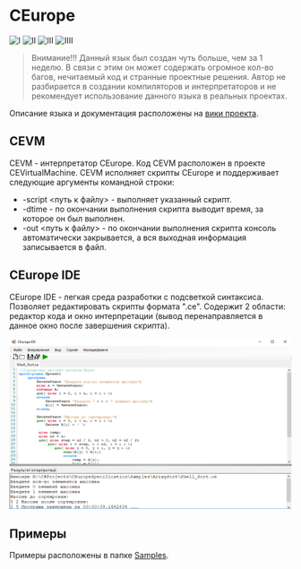 # CEurope
![I](https://img.shields.io/github/release/0leXis/CEurope.svg) ![II](https://img.shields.io/github/issues/0leXis/CEurope.svg) ![III](https://img.shields.io/github/downloads/0leXis/CEurope/total.svg) ![IIII](https://img.shields.io/github/license/0leXis/CEurope.svg?style=popout)
> Внимание!!!
> Данный язык был создан чуть больше, чем за 1 неделю. В связи с этим он может содержать огромное кол-во багов,
> нечитаемый код и странные проектные решения. Автор не разбирается в создании компиляторов и интерпретаторов и
> не рекомендует использование данного языка в реальных проектах.

Описание языка и документация расположены на [вики проекта](https://github.com/0leXis/CEurope/wiki).

## CEVM
CEVM - интерпретатор CEurope. Код CEVM расположен в проекте CEVirtualMachine. 
CEVM исполняет скрипты CEurope и поддерживает следующие аргументы командной строки:
* -script <путь к файлу> - выполняет указанный скрипт.
* -dtime - по окончании выполнения скрипта выводит время, за которое он был выполнен.
* -out <путь к файлу> - по окончании выполнения скрипта консоль автоматически закрывается, а вся выходная информация записывается в файл.
## CEurope IDE
CEurope IDE - легкая среда разработки с подсветкой синтаксиса. Позволяет редактировать скрипты формата ".ce". 
Содержит 2 области: редактор кода и окно интерпретации (вывод перенаправляется в данное окно после завершения скрипта).

![IDE](https://github.com/0leXis/CEurope/blob/master/Screenshots/IDE.png)

## Примеры
Примеры расположены в папке [Samples](https://github.com/0leXis/CEurope/tree/master/Samples).

